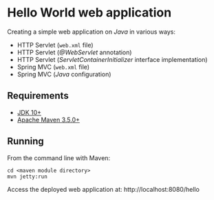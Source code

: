 # Hello World web application

Creating a simple web application on *Java* in various ways:

* HTTP Servlet (`web.xml` file)
* HTTP Servlet (*@WebServlet* annotation)
* HTTP Servlet (*ServletContainerInitializer* interface implementation)
* Spring MVC (`web.xml` file)
* Spring MVC (*Java* configuration)

## Requirements

* [JDK 10+](http://www.oracle.com/technetwork/java/javase/downloads/index.html)
* [Apache Maven 3.5.0+](https://maven.apache.org/download.cgi)

## Running

From the command line with Maven:

    cd <maven module directory>
    mvn jetty:run

Access the deployed web application at: http://localhost:8080/hello